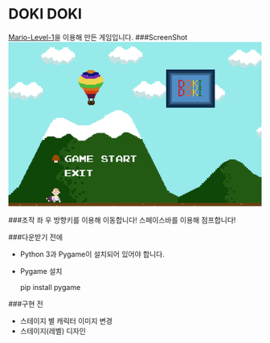 DOKI DOKI
=============
[Mario-Level-1](https://github.com/justinmeister/Mario-Level-1)을 이용해 만든 게임입니다.
###ScreenShot
<img src ='https://github.com/kohyerim/DOKIDOKI/blob/master/screenshot.png'></img>


###조작
좌 우 방향키를 이용해 이동합니다!
스페이스바를 이용해 점프합니다!



###다운받기 전에
- Python 3과 Pygame이 설치되어 있어야 합니다.
- Pygame 설치


    pip install pygame


###구현 전
- 스테이지 별 캐릭터 이미지 변경
- 스테이지(레벨) 디자인
